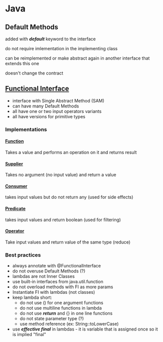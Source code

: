 # Java

## Default Methods

added with _**default**_ keyword to the interface

do not require imlementation in the implementing class

can be reimplemented or make abstract again in another interface that extends this one

doesn't change the contract

## [Functional Interface](https://docs.oracle.com/javase/8/docs/api/java/util/function/package-summary.html)

* interface with Single Abstract Method \(SAM\)
* can have many Default Methods
* all have one or two input operators variants
* all have versions for primitive types

### Implementations

#### [Function](https://docs.oracle.com/javase/8/docs/api/java/util/function/Function.html)

Takes a value and performs an operation on it and returns result

#### [Supplier](https://docs.oracle.com/javase/8/docs/api/java/util/function/Supplier.html)

Takes no argument \(no input value\) and return a value

#### [Consumer](https://docs.oracle.com/javase/8/docs/api/java/util/function/Consumer.html)

takes input values but do not return any \(used for side effects\)

#### [Predicate](https://docs.oracle.com/javase/8/docs/api/java/util/function/Predicate.html)

takes input values and return boolean \(used for filtering\)

#### [Operator](https://docs.oracle.com/javase/8/docs/api/java/util/function/BinaryOperator.html)

Take input values and return value of the same type \(reduce\)

### Best practices

* always annotate with @FunctionalInterface
* do not overuse Default Methods \(?\)
* lambdas are not Inner Classes
* use built-in interfaces from java.util.function
* do not overload methods with FI as more params
* Instantiate FI with lambdas \(not classes\)
* keep lambda short:
  * do not use \(\) for one argument functions
  * do not use multiline functions in lambda
  * do not use _**return**_ and {} in one line functions
  * do not state parameter type \(?\)
  * use method reference \(ex: String::toLowerCase\)
* use _**effective final**_ in lambdas - it is variable that is assigned once so it is implied "final"

